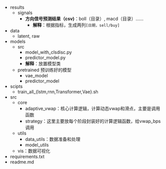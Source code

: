 + results
	+ signals
		+ **方向信号预测结果（csv)**：boll（目录）, macd（目录）……
			+ **解释**：根据指标，生成两列`[日期，sell/buy]`
+ data
	+ latent, raw
+ models
	+ src
		+ model_with_clsdisc.py
		+ predictor_model.py
		+ **解释**：放置模型类
	+ pretrained 预训练好的模型
		+ vae_model
		+ predictor_model
+ scipts
	+ train_all_{lstm,rnn,Transformer,Vae}.sh
+ src
	+ core
		+ adaptive_vwap：核心计算逻辑，计算动态vwap和滑点，主要是调用函数
		+ strategy：这里主要放每个阶段封装好的计算逻辑函数，给vwap_bps调用
	+ utils
		+ data_utils：数据准备和处理
		+ model_utils
	+ vis：数据可视化
+ requirements.txt
+ readme.md


